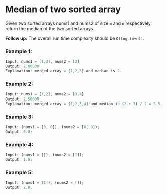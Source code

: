 # **Median of two sorted array**

Given two sorted arrays nums1 and nums2 of size `m` and `n` respectively, return the median of the two sorted arrays.

**Follow up:** The overall run time complexity should be `O(log (m+n))`.

### **Example 1:**

```javascript
Input: nums1 = [1,3], nums2 = [2]
Output: 2.00000
Explanation: merged array = [1,2,3] and median is 2.
```

### **Example 2:**

```javascript
Input: nums1 = [1,2], nums2 = [3,4]
Output: 2.50000
Explanation: merged array = [1,2,3,4] and median is (2 + 3) / 2 = 2.5.
```

### **Example 3:**

```javascript
Input: (nums1 = [0, 0]), (nums2 = [0, 0]);
Output: 0.0;
```

### **Example 4:**

```javascript
Input: (nums1 = []), (nums2 = [1]);
Output: 1.0;
```

### **Example 5:**

```javascript
Input: (nums1 = [2]), (nums2 = []);
Output: 2.0;
```
